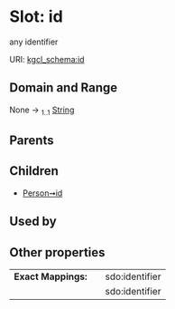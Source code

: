 
# Slot: id


any identifier

URI: [kgcl_schema:id](https://w3id.org/hrshdhgd/kgcl-schema/id)


## Domain and Range

None &#8594;  <sub>1..1</sub> [String](types/String.md)

## Parents


## Children

 *  [Person➞id](Person_id.md)

## Used by


## Other properties

|  |  |  |
| --- | --- | --- |
| **Exact Mappings:** | | sdo:identifier |
|  | | sdo:identifier |

